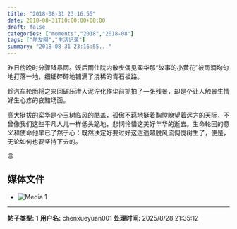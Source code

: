 ```yaml
---
title: "2018-08-31 23:16:55"
date: 2018-08-31T10:00:00+08:00
draft: false
categories: ["moments","2018","2018-08"]
tags: ["朋友圈","生活记录"]
summary: "2018-08-31 23:16:55..."
---
```


昨日傍晚时分骤降暴雨。饭后雨住院内散步偶见栾华那“故事的小黄花”被雨滴均匀地打落一地，细细碎碎地铺满了浇稀的青石板路。

趁汽车轮胎将之来回碾压渗入泥泞化作尘前抓拍了一张残景，却是个让人触景生情好生心疼的哀黯场面。

高大挺拔的栾华是个玉树临风的酷盖，孤傲不羁地挺着胸膛瞭望着远方的天际，不曾像我们这些平凡人儿一样低头跪地，悲悯怜惜这美好年华的逝去。生命轮回的意义和使命他早已了然于心：既然决定好要过好这逍遥超脱风流倜傥树生了，便是，无论如何也要坚持下去的。

😌

## 媒体文件

- ![Media 1](/Moments/photos/2018-08-31/201808312316550.jpg)

---

**帖子类型:** 1
**用户名:** chenxueyuan001
**处理时间:** 2025/8/28 21:35:12